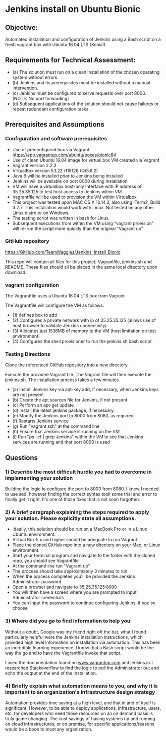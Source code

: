 # Jenkins install on Ubuntu Bionic

## Objective:

Automated installation and configuration of Jenkins using a Bash script on a fresh vagrant box with Ubuntu 16.04 LTS (Xenial).

## Requirements for Technical Assessment:
* (a) The solution must run on a clean installation of the chosen operating system without errors.
* (b) Jenkins and its prerequisites must be installed without a manual intervention.
* (c) Jenkins must be configured to serve requests over port 8000. (NOTE: No port forwarding)
* (d) Subsequent applications of the solution should not cause failures or repeat redundant configuration tasks.

## Prerequisites and Assumptions

### Configuration and software prerequisites

* Use of preconfigured box via Vagrant: https://app.vagrantup.com/ubuntu/boxes/bionic64
* Use of clean Ubuntu 16.04 image for virtual box VM created via Vagrant
* Vagrant version 2.2.3
* VirtualBox version 5.1.22 r115126 (Qt5.6.2)
* Java 8 will be installed prior to Jenkins being installed
* Jenkins will be available on port 8000 during installation
* VM will have a virtualbox host-only interface with IP address of 35.25.35.125 to test host access to Jenkins within VM
* Vagrantfile will be used to provision the VM within Virtualbox
* This project was tested upon MAC OS X 10.14.3, also using iTerm2, Build 3.2.7. This installation  would work with Linux. Not tested on any other Linux distro or on Windows.
* The testing script was written in bash for Linux.
* Subsequent executions from within the VM using "vagrant provision" will re-run the script more quickly than the original "Vagrant up"

### GitHub repository

https://GitHub.com/TeamWaggles/Jenkins_Install_Bionic

This repo will contain all files for this project; Vagrantfile, jenkins.sh and README. These files should all be placed in the same local directory upon download.

### vagrant configuration

The Vagrantfile uses a Ubuntu 16.04 LTS box from Vagrant 

The Vagrantfile will configure the VM as follows:
* (1) defines box to add
* (2) Configures a private network with ip of 35.25.35.125 (allows use of host browser to validate Jenkins connectivity)
* (3) Allocates just 1536MB of memory to the VM (host limitation on test environment)
* (4) Configures the shell provisioner to run the jenkins.sh bash script


### Testing Directions

Clone the referenced GitHub repository into a new directory.

Execute the provided Vagrant file. The Vagrant file will then execute the jenkins.sh. The installation process takes a few minutes.

* (a) Install Jenkins key via apt-key add, if necessary, when Jenkins keys are not present
* (b) Create the apt sources file for Jenkins, if not present
* (c) Perform an apt-get update
* (d) Install the latest jenkins package, if necessary.
* (e) Modify the Jenkins port to 8000 from 8080, as required
* (f) Restarts Jenkins service
* (g) Run "vagrant ssh" at the command line 
* (h) Ensure that Jenkins service is running on the VM
* (i) Run "ps -ef | grep Jenkins" within the VM to see that Jenkins services are running and that port 8000 is used


## Questions

### 1) Describe the most difficult hurdle you had to overcome in implementing your solution 

Building the logic to configure the port to 8000 from 8080. I knew I needed to use sed, however finding the correct syntax took some trial and error to finally get it right. It's one of those fixes that is not soon forgotten.


### 2) A brief paragraph explaining the steps required to apply your solution. Please explicitly state all assumptions.

- Ideally, this solution should be run on a MacBook Pro or in a Linux Ubuntu environment.
- Virtual Box 5.x and higher should be adequate to run Vagrant
- Place the cloned GitHub repo into a new directory on your Mac, or Linux environment.
- Start your terminal program and navigate to the folder with the cloned repo, you should see Vagrantfile
- At the command line run "Vagrant up"
- The process should take approximately 3 minutes to run
- When the process completes you'll be provided the Jenkins Administrator password 
- Open a browser and navigate to 35.25.35.125:8000
- You will then have a screen where you are prompted to input Administrator credentials
- You can input the password to continue configuring Jenkins, if you so choose



### 3) Where did you go to find information to help you 

Without a doubt, Google was my friend right off the bat, what I found particularly helpful were the Jenkins installation instructions, which provided high level information on installation via automation. This has been an incredible learning experience. I knew that a Bash script would be the way the go and to have the Vagrantfile invoke that script.

I used the documentation found on www.vagrantup.com and jenkins.io. I researched Stackoverflow to find the logic to pull the Administrator out and echo the output at the end of the installation.




### 4) Briefly explain what automation means to you, and why it is important to an organization's infrastructure design strategy 

Automation provides time saving at a high level, and that in and of itself is significant. However, to be able to deploy applications, infrastructure, users, etc. for developers who need those resources on an on demand basis is truly game changing. The cost savings of having systems up and running on cloud infrastructures, or on premise, for specific applications/reasons would be a boon to most any organization.
